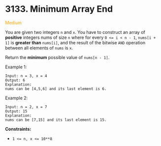 # 3133. Minimum Array End
<span style="color:orange">Medium</span>

You are given two integers `n` and `x`. You have to construct an array of **positive** integers nums of size `n` where for every `0 <= i < n - 1`, `nums[i + 1]` is **greater than** `nums[i]`, and the result of the bitwise `AND` operation between all elements of `nums` is `x`.

Return the **minimum** possible value of `nums[n - 1]`.

Example 1:
```
Input: n = 3, x = 4
Output: 6
Explanation:
nums can be [4,5,6] and its last element is 6.
```
Example 2:
```
Input: n = 2, x = 7
Output: 15
Explanation:
nums can be [7,15] and its last element is 15.
```

**Constraints:**
- `1 <= n, x <= 10**8`